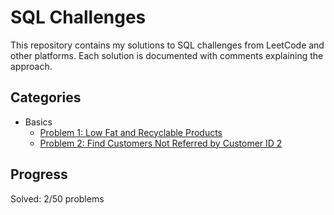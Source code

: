 # SQL Challenges

This repository contains my solutions to SQL challenges from LeetCode and other platforms. Each solution is documented with comments explaining the approach.

## Categories
- Basics
  - [Problem 1: Low Fat and Recyclable Products](Basics/LowFatAndRecyclable.sql)
  - [Problem 2: Find Customers Not Referred by Customer ID 2](Basics/FindCustomerReferee.sql)


## Progress
Solved: 2/50 problems

